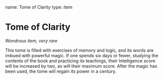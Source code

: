 name: Tome of Clarity
type: item

# Tome of Clarity
_Wondrous item, very rare_

This tome is filled with exercises of memory and logic, and its words are imbued with powerful magic. If one spends six days or fewer, studying the contents of the book and practicing its teachings, their Intelligence score will be increased by two, as will their maximum score. After the magic has been used, the tome will regain its power in a century.
